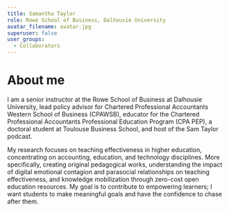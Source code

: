 ```yaml
---
title: Samantha Taylor
role: Rowe School of Business, Dalhousie University
avatar_filename: avatar.jpg
superuser: false
user_groups:
  - Collaborators
---
```


# About me

I am a senior instructor at the Rowe School of Business at Dalhousie University, lead policy advisor for Chartered Professional Accountants Western School of Business (CPAWSB), educator for the Chartered Professional Accountants Professional Education Program (CPA PEP), a doctoral student at Toulouse Business School, and host of the Sam Taylor podcast.

My research focuses on teaching effectiveness in higher education, concentrating on accounting, education, and technology disciplines. More specifically, creating original pedagogical works, understanding the impact of digital emotional contagion and parasocial relationships on teaching effectiveness, and knowledge mobilization through zero-cost open education resources. My goal is to contribute to empowering learners; I want students to make meaningful goals and have the confidence to chase after them.